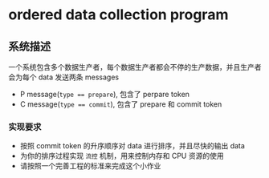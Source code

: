 # ordered data collection program

## 系统描述
一个系统包含多个数据生产者，每个数据生产者都会不停的生产数据，并且生产者会为每个 data 发送两条 messages
* P message(`type == prepare`), 包含了 perpare token
* C message(`type == commit`), 包含了 prepare 和 commit token

### 实现要求
* 按照 commit token 的升序顺序对 data 进行排序，并且尽快的输出 data
* 为你的排序过程实现 `流控` 机制，用来控制内存和 CPU 资源的使用
* 请按照一个完善工程的标准来完成这个小作业